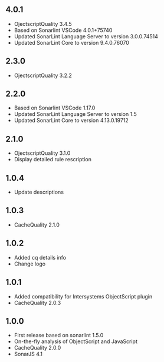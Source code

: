 ## 4.0.1
* OjectscriptQuality 3.4.5
* Based on Sonarlint VSCode 4.0.1+75740
* Updated SonarLint Language Server to version 3.0.0.74514
* Updated SonarLint Core to version 9.4.0.76070

## 2.3.0
* OjectscriptQuality 3.2.2

## 2.2.0
* Based on Sonarlint VSCode 1.17.0
* Updated SonarLint Language Server to version 1.5
* Updated SonarLint Core to version 4.13.0.19712

## 2.1.0
* OjectscriptQuality 3.1.0
* Display detailed rule rescription 

## 1.0.4
*  Update descriptions

## 1.0.3
*  CacheQuality 2.1.0

## 1.0.2

* Added cq details info
* Change logo

## 1.0.1

* Added compatibility for Intersystems ObjectScript plugin
* CacheQuality 2.0.3

## 1.0.0

* First release based on sonarlint 1.5.0
* On-the-fly analysis of ObjectScript and JavaScript
* CacheQuality 2.0.0
* SonarJS 4.1
